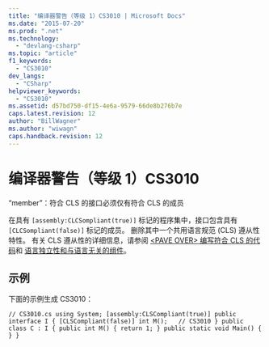```yaml
---
title: "编译器警告（等级 1）CS3010 | Microsoft Docs"
ms.date: "2015-07-20"
ms.prod: ".net"
ms.technology: 
  - "devlang-csharp"
ms.topic: "article"
f1_keywords: 
  - "CS3010"
dev_langs: 
  - "CSharp"
helpviewer_keywords: 
  - "CS3010"
ms.assetid: d57bd750-df15-4e6a-9579-66de8b276b7e
caps.latest.revision: 12
author: "BillWagner"
ms.author: "wiwagn"
caps.handback.revision: 12
---
```

# 编译器警告（等级 1）CS3010
“member”：符合 CLS 的接口必须仅有符合 CLS 的成员  
  
 在具有 `[assembly:CLCSompliant(true)]` 标记的程序集中，接口包含具有 `[CLCSompliant(false)]` 标记的成员。 删除其中一个共用语言规范 \(CLS\) 遵从性特性。 有关 CLS 遵从性的详细信息，请参阅 [\<PAVE OVER\> 编写符合 CLS 的代码](http://msdn.microsoft.com/zh-cn/4c705105-69a2-4e5e-b24e-0633bc32c7f3)和 [语言独立性和与语言无关的组件](../Topic/Language%20Independence%20and%20Language-Independent%20Components.md)。  
  
## 示例  
 下面的示例生成 CS3010：  
  
```  
// CS3010.cs using System; [assembly:CLSCompliant(true)] public interface I { [CLSCompliant(false)] int M();   // CS3010 } public class C : I { public int M() { return 1; } public static void Main() { } }  
```